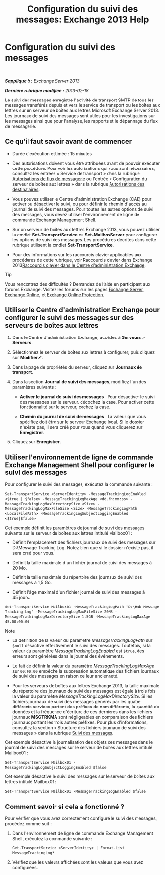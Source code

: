 ﻿---
title: 'Configuration du suivi des messages: Exchange 2013 Help'
TOCTitle: Configuration du suivi des messages
ms:assetid: 50eb5213-cf27-4179-b427-38d751ee4a70
ms:mtpsurl: https://technet.microsoft.com/fr-fr/library/Aa997984(v=EXCHG.150)
ms:contentKeyID: 51407184
ms.date: 04/24/2018
mtps_version: v=EXCHG.150
ms.translationtype: HT
---

# Configuration du suivi des messages

 

_**Sapplique à :** Exchange Server 2013_

_**Dernière rubrique modifiée :** 2013-02-18_

Le suivi des messages enregistre l'activité de transport SMTP de tous les messages transférés depuis et vers le service de transport ou les boîtes aux lettres sur un serveur de boîtes aux lettres Microsoft Exchange Server 2013. Les journaux de suivi des messages sont utiles pour les investigations sur les messages ainsi que pour l'analyse, les rapports et le dépannage du flux de messagerie.

## Ce qu'il faut savoir avant de commencer

  - Durée d'exécution estimée : 15 minutes

  - Des autorisations doivent vous être attribuées avant de pouvoir exécuter cette procédure. Pour voir les autorisations qui vous sont nécessaires, consultez les entrées « Service de transport » dans la rubrique [Autorisations de flux de messagerie](mail-flow-permissions-exchange-2013-help.md) ou l'entrée « Configuration du serveur de boîtes aux lettres » dans la rubrique [Autorisations des destinataires](recipients-permissions-exchange-2013-help.md).

  - Vous pouvez utiliser le Centre d'administration Exchange (CAE) pour activer ou désactiver le suivi, ou pour définir le chemin d'accès au journal de suivi des messages. Pour toutes les autres options de suivi des messages, vous devez utiliser l'environnement de ligne de commande Exchange Management Shell.

  - Sur un serveur de boîtes aux lettres Exchange 2013, vous pouvez utiliser la cmdlet **Set-TransportService** ou **Set-MailboxServer** pour configurer les options de suivi des messages. Les procédures décrites dans cette rubrique utilisent la cmdlet **Set-TransportService**.

  - Pour des informations sur les raccourcis clavier applicables aux procédures de cette rubrique, voir Raccourcis clavier dans Exchange 2013[Raccourcis clavier dans le Centre d’administration Exchange](keyboard-shortcuts-in-the-exchange-admin-center-exchange-online-protection-help.md).

> [!TIP]
> Vous rencontrez des difficultés ? Demandez de l’aide en participant aux forums Exchange. Visitez les forums sur les pages <a href="https://go.microsoft.com/fwlink/p/?linkid=60612">Exchange Server</a>, <a href="https://go.microsoft.com/fwlink/p/?linkid=267542">Exchange Online</a>, et <a href="https://go.microsoft.com/fwlink/p/?linkid=285351">Exchange Online Protection</a>.


## Utiliser le Centre d'administration Exchange pour configurer le suivi des messages sur des serveurs de boîtes aux lettres

1.  Dans le Centre d'administration Exchange, accédez à **Serveurs** \> **Serveurs**.

2.  Sélectionnez le serveur de boîtes aux lettres à configurer, puis cliquez sur **Modifier**![Icône Modifier](images/Bb124582.6f53ccb2-1f13-4c02-bea0-30690e6ea71d(EXCHG.150).gif "Icône Modifier").

3.  Dans la page de propriétés du serveur, cliquez sur **Journaux de transport**.

4.  Dans la section **Journal de suivi des messages**, modifiez l'un des paramètres suivants :
    
      - **Activer le journal de suivi des messages**   Pour désactiver le suivi des messages sur le serveur, décochez la case. Pour activer cette fonctionnalité sur le serveur, cochez la case.
    
      - **Chemin du journal de suivi de messages**   La valeur que vous spécifiez doit être sur le serveur Exchange local. Si le dossier n'existe pas, il sera créé pour vous quand vous cliquerez sur **Enregistrer**.

5.  Cliquez sur **Enregistrer**.

## Utiliser l'environnement de ligne de commande Exchange Management Shell pour configurer le suivi des messages

Pour configurer le suivi des messages, exécutez la commande suivante :

    Set-TransportService <ServerIdentity> -MessageTrackingLogEnabled <$true | $false> -MessageTrackingLogMaxAge <dd.hh:mm:ss> -MessageTrackingLogMaxDirectorySize <Size> -MessageTrackingLogMaxFileSize <Size> -MessageTrackingLogPath <LocalFilePath> -MessageTrackingLogSubjectLoggingEnabled <$true|$false>

Cet exemple définit les paramètres de journal de suivi des messages suivants sur le serveur de boîtes aux lettres intitulé Mailbox01 :

  -  
    Définit l'emplacement des fichiers journaux de suivi des messages sur D:\\Message Tracking Log. Notez bien que si le dossier n'existe pas, il sera créé pour vous.

  -  
    Définit la taille maximale d'un fichier journal de suivi des messages à 20 Mo.

  -  
    Définit la taille maximale du répertoire des journaux de suivi des messages à 1,5 Go.

  -  
    Définit l'âge maximal d'un fichier journal de suivi des messages à 45 jours.

<!-- end list -->

    Set-TransportService Mailbox01 -MessageTrackingLogPath "D:\Hub Message Tracking Log" -MessageTrackingLogMaxFileSize 20MB -MessageTrackingLogMaxDirectorySize 1.5GB -MessageTrackingLogMaxAge 45.00:00:00

> [!NOTE]
> <ul>
> <li><p>La définition de la valeur du paramètre <em>MessageTrackingLogPath</em> sur <code>$null</code> désactive effectivement le suivi des messages. Toutefois, si la valeur du paramètre <em>MessageTrackingLogEnabled</em> est <code>$true</code>, des erreurs sont générées dans le journal des événements.</p></li>
> <li><p>Le fait de définir la valeur du paramètre <em>MessageTrackingLogMaxAge</em> sur <code>00:00:00</code> empêche la suppression automatique des fichiers journaux de suivi des messages en raison de leur ancienneté.</p></li>
> <li><p>Pour les serveurs de boîtes aux lettres Exchange 2013, la taille maximale du répertoire des journaux de suivi des messages est égale à trois fois la valeur du paramètre <em>MessageTrackingLogMaxDirectorySize</em>. Si les fichiers journaux de suivi des messages générés par les quatre différents services portent des préfixes de nom différents, la quantité de données et la fréquence d'écriture de ces dernières dans les fichiers journaux <strong>MSGTRKMA</strong> sont négligeables en comparaison des fichiers journaux portant les trois autres préfixes. Pour plus d'informations, consultez la section « Structure des fichiers journaux de suivi des messages » dans la rubrique <a href="message-tracking-exchange-2013-help.md">Suivi des messages</a>.</p></li></ul>

Cet exemple désactive la journalisation des objets des messages dans le journal de suivi des messages sur le serveur de boîtes aux lettres intitulé Mailbox01 :

    Set-TransportService Mailbox01 -MessageTrackingLogSubjectLoggingEnabled $false

Cet exemple désactive le suivi des messages sur le serveur de boîtes aux lettres intitulé Mailbox01 :

    Set-TransportService Mailbox01 -MessageTrackingLogEnabled $false

## Comment savoir si cela a fonctionné ?

Pour vérifier que vous avez correctement configuré le suivi des messages, procédez comme suit :

1.  Dans l'environnement de ligne de commande Exchange Management Shell, exécutez la commande suivante :
    
        Get-TransportService <ServerIdentity> | Format-List MessageTrackingLog*

2.  Vérifiez que les valeurs affichées sont les valeurs que vous avez configurées.

